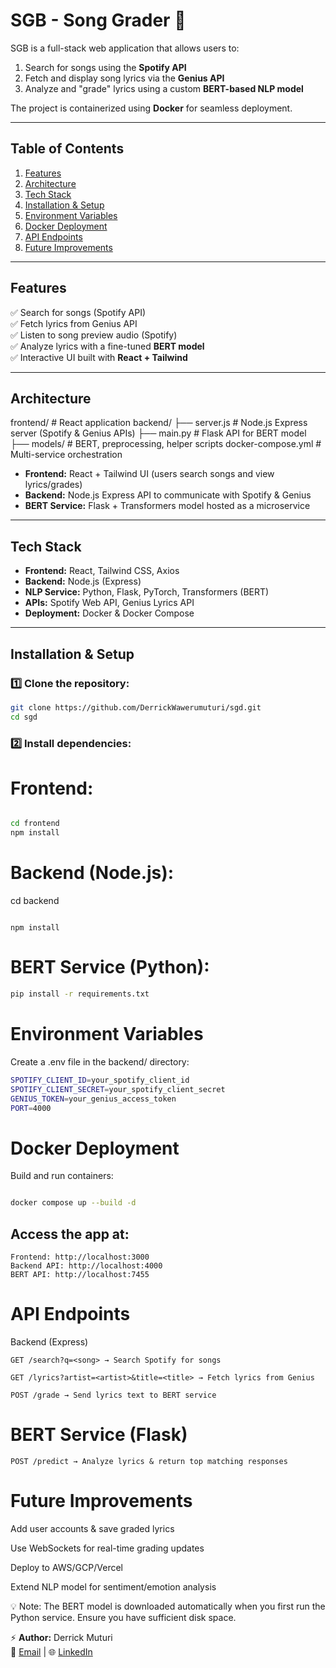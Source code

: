 # **SGB - Song Grader** 🎵

SGB is a full-stack web application that allows users to:
1. Search for songs using the **Spotify API**  
2. Fetch and display song lyrics via the **Genius API**  
3. Analyze and "grade" lyrics using a custom **BERT-based NLP model**  

The project is containerized using **Docker** for seamless deployment.

---

## **Table of Contents**
1. [Features](#features)  
2. [Architecture](#architecture)  
3. [Tech Stack](#tech-stack)  
4. [Installation & Setup](#installation--setup)  
5. [Environment Variables](#environment-variables)  
6. [Docker Deployment](#docker-deployment)  
7. [API Endpoints](#api-endpoints)  
8. [Future Improvements](#future-improvements)  

---

## **Features**
✅ Search for songs (Spotify API)  
✅ Fetch lyrics from Genius API  
✅ Listen to song preview audio (Spotify)  
✅ Analyze lyrics with a fine-tuned **BERT model**  
✅ Interactive UI built with **React + Tailwind**  

---

## **Architecture**
frontend/ # React application
backend/
├── server.js # Node.js Express server (Spotify & Genius APIs)
├── main.py # Flask API for BERT model
├── models/ # BERT, preprocessing, helper scripts
docker-compose.yml # Multi-service orchestration


- **Frontend:** React + Tailwind UI (users search songs and view lyrics/grades)  
- **Backend:** Node.js Express API to communicate with Spotify & Genius  
- **BERT Service:** Flask + Transformers model hosted as a microservice  

---

## **Tech Stack**
- **Frontend:** React, Tailwind CSS, Axios  
- **Backend:** Node.js (Express)  
- **NLP Service:** Python, Flask, PyTorch, Transformers (BERT)  
- **APIs:** Spotify Web API, Genius Lyrics API  
- **Deployment:** Docker & Docker Compose  

---

## **Installation & Setup**

### 1️⃣ Clone the repository:
```bash
git clone https://github.com/DerrickWawerumuturi/sgd.git
cd sgd
```

### 2️⃣ Install dependencies:
# Frontend:

``` bash

cd frontend
npm install

```

# Backend (Node.js):



cd backend
```

npm install

```

# BERT Service (Python):

``` bash
pip install -r requirements.txt

```

# Environment Variables
Create a .env file in the backend/ directory:

``` bash
SPOTIFY_CLIENT_ID=your_spotify_client_id
SPOTIFY_CLIENT_SECRET=your_spotify_client_secret
GENIUS_TOKEN=your_genius_access_token
PORT=4000

```

# Docker Deployment
Build and run containers:

``` bash

docker compose up --build -d

```

## Access the app at:
```
Frontend: http://localhost:3000
Backend API: http://localhost:4000
BERT API: http://localhost:7455
```

# API Endpoints
Backend (Express)

``` GET /search?q=<song> → Search Spotify for songs ```

``` GET /lyrics?artist=<artist>&title=<title> → Fetch lyrics from Genius ```

``` POST /grade → Send lyrics text to BERT service ```

# BERT Service (Flask)
``` POST /predict → Analyze lyrics & return top matching responses ```

# Future Improvements
Add user accounts & save graded lyrics

Use WebSockets for real-time grading updates

Deploy to AWS/GCP/Vercel

Extend NLP model for sentiment/emotion analysis


💡 Note: The BERT model is downloaded automatically when you first run the Python service. Ensure you have sufficient disk space.

⚡ **Author:** Derrick Muturi  
📧 [Email](mailto:wawerumuturi57@gmail.com) | 🌐 [LinkedIn](https://www.linkedin.com/in/derrickmuturi)
